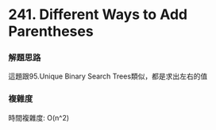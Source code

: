 # 241. Different Ways to Add Parentheses
### 解題思路
這題跟95.Unique Binary Search Trees類似，都是求出左右的值
### 複雜度
時間複雜度: O(n^2)
